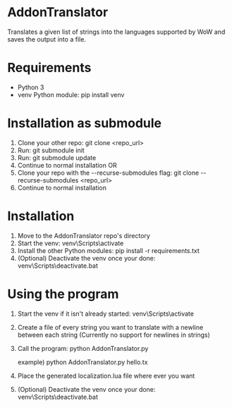 # AddonTranslator
Translates a given list of strings into the languages supported by WoW and saves the output into a file.

# Requirements
* Python 3
* venv Python module: pip install venv

# Installation as submodule
1) Clone your other repo: git clone <repo_url>
2) Run: git submodule init
3) Run: git submodule update
4) Continue to normal installation
OR
1) Clone your repo with the --recurse-submodules flag: git clone --recurse-submodules <repo_url>
2) Continue to normal installation

# Installation
1) Move to the AddonTranslator repo's directory
2) Start the venv: venv\Scripts\activate
3) Install the other Python modules: pip install -r requirements.txt
4) (Optional) Deactivate the venv once your done: venv\Scripts\deactivate.bat

# Using the program
1) Start the venv if it isn't already started: venv\Scripts\activate
2) Create a file of every string you want to translate with a newline between each string (Currently no support for newlines in strings)
3) Call the program: python AddonTranslator.py <path to sstring file>

    example) python AddonTranslator.py hello.tx
4) Place the generated localization.lua file where ever you want
5) (Optional) Deactivate the venv once your done: venv\Scripts\deactivate.bat
